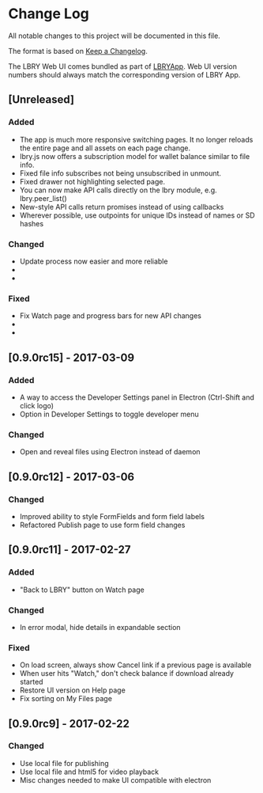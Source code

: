 # Change Log
All notable changes to this project will be documented in this file.

The format is based on [Keep a Changelog](http://keepachangelog.com/).

The LBRY Web UI comes bundled as part of [LBRYApp](https://github.com/lbryio/lbry-app).
Web UI version numbers should always match the corresponding version of LBRY App.

## [Unreleased]
### Added
  * The app is much more responsive switching pages. It no longer reloads the entire page and all assets on each page change.
  * lbry.js now offers a subscription model for wallet balance similar to file info.
  * Fixed file info subscribes not being unsubscribed in unmount.
  * Fixed drawer not highlighting selected page.
  * You can now make API calls directly on the lbry module, e.g. lbry.peer_list()
  * New-style API calls return promises instead of using callbacks
  * Wherever possible, use outpoints for unique IDs instead of names or SD hashes

### Changed
  * Update process now easier and more reliable
  *
  *

### Fixed
  * Fix Watch page and progress bars for new API changes
  *
  *

## [0.9.0rc15] - 2017-03-09
### Added
 * A way to access the Developer Settings panel in Electron (Ctrl-Shift and click logo)
 * Option in Developer Settings to toggle developer menu
### Changed
 * Open and reveal files using Electron instead of daemon

## [0.9.0rc12] - 2017-03-06
### Changed
 * Improved ability to style FormFields and form field labels
 * Refactored Publish page to use form field changes

## [0.9.0rc11] - 2017-02-27
### Added
 * "Back to LBRY" button on Watch page
### Changed
 * In error modal, hide details in expandable section
### Fixed
 * On load screen, always show Cancel link if a previous page is available
 * When user hits "Watch," don't check balance if download already started
 * Restore UI version on Help page
 * Fix sorting on My Files page

## [0.9.0rc9] - 2017-02-22
### Changed
 * Use local file for publishing
 * Use local file and html5 for video playback
 * Misc changes needed to make UI compatible with electron

